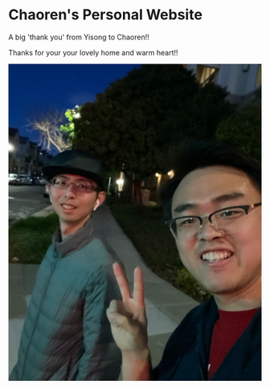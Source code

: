 # Chaoren's Personal Website



A big 'thank you' from Yisong to Chaoren!!

Thanks for your your lovely home and warm heart!!

[<img src="yisong-chaoren.jpeg">](http://google.com.au/)

